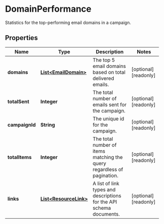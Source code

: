 

# DomainPerformance

Statistics for the top-performing email domains in a campaign.

## Properties

| Name | Type | Description | Notes |
|------------ | ------------- | ------------- | -------------|
|**domains** | [**List&lt;EmailDomain&gt;**](EmailDomain.md) | The top 5 email domains based on total delivered emails. |  [optional] [readonly] |
|**totalSent** | **Integer** | The total number of emails sent for the campaign. |  [optional] [readonly] |
|**campaignId** | **String** | The unique id for the campaign. |  [optional] [readonly] |
|**totalItems** | **Integer** | The total number of items matching the query regardless of pagination. |  [optional] [readonly] |
|**links** | [**List&lt;ResourceLink&gt;**](ResourceLink.md) | A list of link types and descriptions for the API schema documents. |  [optional] [readonly] |



